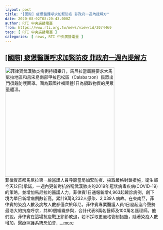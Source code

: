 ```yaml
---
layout: post
title: "[國際] 疲憊醫護呼求加緊防疫 菲政府一週內提解方"
date: 2020-08-02T08:20:43.000Z
author: RTI 中央廣播電臺
from: https://www.rti.org.tw/news/view/id/2074460
tags: [ RTI 中央廣播電臺 ]
categories: [ news, RTI 中央廣播電臺 ]
---
```

<!--1596356443000-->
[[國際] 疲憊醫護呼求加緊防疫 菲政府一週內提解方](https://www.rti.org.tw/news/view/id/2074460)
------

<div>
<img src="https://static.rti.org.tw/assets/thumbnails/2020/07/31/20200731000046M.jpg" width="360" alt="菲律賓武漢肺炎病例持續攀升，馬尼拉當局將要求大馬尼拉地區和呂宋島南部甲拉巴松區（Calabarzon）民眾出門須戴防護面罩。圖為菲國社福團體1日為領取物資的民眾量體溫。" title="菲律賓武漢肺炎病例持續攀升，馬尼拉當局將要求大馬尼拉地區和呂宋島南部甲拉巴松區（Calabarzon）民眾出門須戴防護面罩。圖為菲國社福團體1日為領取物資的民眾量體溫。"><br>菲律賓首都馬尼拉第一線醫護人員呼籲當局加緊防疫、採取嚴格封鎖措施，衛生部今天(2日)承諾，一週內更新對抗俗稱武漢肺炎的2019年冠狀病毒疾病(COVID-19)的策略，並增加馬尼拉的醫護人力。菲律賓1日通報新增4,963起確診病例，創下境內單日新增病例數新高，累計9萬8,232人感染、2,039人病故。在東南亞，菲律賓的染疫人數及病故人數都僅次於印尼。菲律賓專業醫護人員1日發起迄今聲勢最浩大的抗疫呼求，共80個組織參與，合計代表8萬名醫師及100萬名護理師。他們說，菲律賓在這場抗疫戰正節節敗退，若不採取更嚴格管制措施，隨著染疫人數增加，醫療照護系統恐怕會...<a target="_blank" href="https://www.rti.org.tw/news/view/id/2074460">...more</a>
</div>
